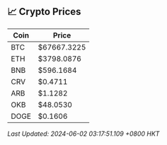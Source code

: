## 📈 Crypto Prices

| Coin | Price |
| ---- | ----- |
| BTC | $67667.3225 |
| ETH | $3798.0876 |
| BNB | $596.1684 |
| CRV | $0.4711 |
| ARB | $1.1282 |
| OKB | $48.0530 |
| DOGE | $0.1606 |

_Last Updated: 2024-06-02 03:17:51.109 +0800 HKT_